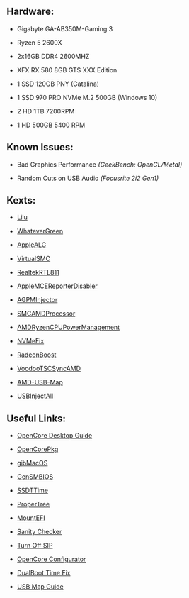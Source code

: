 ## Hardware:

- Gigabyte GA-AB350M-Gaming 3

- Ryzen 5 2600X

- 2x16GB DDR4 2600MHZ

- XFX RX 580 8GB GTS XXX Edition

- 1 SSD 120GB PNY (Catalina)

- 1 SSD 970 PRO NVMe M.2 500GB (Windows 10)

- 2 HD 1TB 7200RPM

- 1 HD 500GB 5400 RPM

## Known Issues:

- Bad Graphics Performance *(GeekBench: OpenCL/Metal)*

- Random Cuts on USB Audio *(Focusrite 2i2 Gen1)*

## Kexts:

- [Lilu](https://github.com/acidanthera/Lilu)

- [WhateverGreen](https://github.com/acidanthera/WhateverGreen)

- [AppleALC](https://github.com/acidanthera/AppleALC)

- [VirtualSMC](https://github.com/acidanthera/VirtualSMC)

- [RealtekRTL811](https://github.com/Mieze/RTL8111_driver_for_OS_X)

- [AppleMCEReporterDisabler](https://github.com/AMD-OSX/AMD_Vanilla/tree/opencore/Extra)

- [AGPMInjector](https://github.com/Pavo-IM/AGPMInjector)

- [SMCAMDProcessor](https://github.com/trulyspinach/SMCAMDProcessor)

- [AMDRyzenCPUPowerManagement](https://github.com/trulyspinach/SMCAMDProcessor)

- [NVMeFix](https://github.com/acidanthera/NVMeFix)

- [RadeonBoost](https://forums.macrumors.com/threads/tired-of-low-geekbench-scores-use-radeonboost.2231366/)

- [VoodooTSCSyncAMD](https://www.insanelymac.com/forum/files/file/744-voodootscsync-configurator/)

- [AMD-USB-Map](https://github.com/dortania/USB-Map-Guide/blob/master/extra-files/AMD-USB-Map.kext.zip)

- [USBInjectAll](https://github.com/RehabMan/OS-X-USB-Inject-All)

## Useful Links:

- [OpenCore Desktop Guide](https://dortania.github.io/OpenCore-Desktop-Guide/)

- [OpenCorePkg](https://github.com/acidanthera/OpenCorePkg)

- [gibMacOS](https://github.com/corpnewt/gibMacOS)

- [GenSMBIOS](https://github.com/corpnewt/GenSMBIOS)

- [SSDTTime](https://github.com/corpnewt/SSDTTime)

- [ProperTree](https://github.com/corpnewt/ProperTree)

- [MountEFI](https://github.com/corpnewt/MountEFI)

- [Sanity Checker](https://opencore.slowgeek.com/)

- [Turn Off SIP](https://www.imore.com/how-turn-system-integrity-protection-macos)

- [OpenCore Configurator](https://mackie100projects.altervista.org/download-opencore-configurator/)

- [DualBoot Time Fix](https://www.reddit.com/r/hackintosh/comments/6hx05v/is_there_a_fix_for_windows_changing_its_time_when/dj1rkfe/)

- [USB Map Guide](https://github.com/dortania/USB-Map-Guide)


